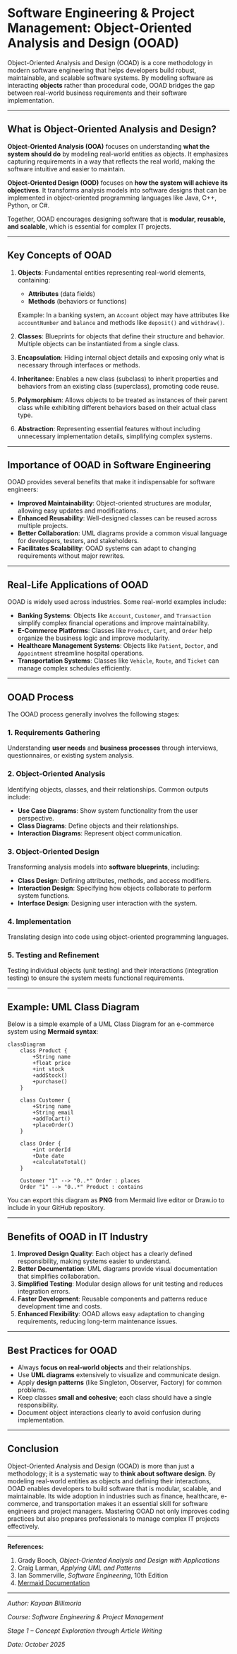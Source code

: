 # Software Engineering & Project Management: Object-Oriented Analysis and Design (OOAD)

Object-Oriented Analysis and Design (OOAD) is a core methodology in modern software engineering that helps developers build robust, maintainable, and scalable software systems. By modeling software as interacting **objects** rather than procedural code, OOAD bridges the gap between real-world business requirements and their software implementation.

---

## What is Object-Oriented Analysis and Design?

**Object-Oriented Analysis (OOA)** focuses on understanding **what the system should do** by modeling real-world entities as objects. It emphasizes capturing requirements in a way that reflects the real world, making the software intuitive and easier to maintain.  

**Object-Oriented Design (OOD)** focuses on **how the system will achieve its objectives**. It transforms analysis models into software designs that can be implemented in object-oriented programming languages like Java, C++, Python, or C#.  

Together, OOAD encourages designing software that is **modular, reusable, and scalable**, which is essential for complex IT projects.

---

## Key Concepts of OOAD

1. **Objects**: Fundamental entities representing real-world elements, containing:
   - **Attributes** (data fields)
   - **Methods** (behaviors or functions)
   
   Example: In a banking system, an `Account` object may have attributes like `accountNumber` and `balance` and methods like `deposit()` and `withdraw()`.

2. **Classes**: Blueprints for objects that define their structure and behavior. Multiple objects can be instantiated from a single class.

3. **Encapsulation**: Hiding internal object details and exposing only what is necessary through interfaces or methods.

4. **Inheritance**: Enables a new class (subclass) to inherit properties and behaviors from an existing class (superclass), promoting code reuse.

5. **Polymorphism**: Allows objects to be treated as instances of their parent class while exhibiting different behaviors based on their actual class type.

6. **Abstraction**: Representing essential features without including unnecessary implementation details, simplifying complex systems.

---

## Importance of OOAD in Software Engineering

OOAD provides several benefits that make it indispensable for software engineers:

- **Improved Maintainability**: Object-oriented structures are modular, allowing easy updates and modifications.
- **Enhanced Reusability**: Well-designed classes can be reused across multiple projects.
- **Better Collaboration**: UML diagrams provide a common visual language for developers, testers, and stakeholders.
- **Facilitates Scalability**: OOAD systems can adapt to changing requirements without major rewrites.

---

## Real-Life Applications of OOAD

OOAD is widely used across industries. Some real-world examples include:

- **Banking Systems**: Objects like `Account`, `Customer`, and `Transaction` simplify complex financial operations and improve maintainability.
- **E-Commerce Platforms**: Classes like `Product`, `Cart`, and `Order` help organize the business logic and improve modularity.
- **Healthcare Management Systems**: Objects like `Patient`, `Doctor`, and `Appointment` streamline hospital operations.
- **Transportation Systems**: Classes like `Vehicle`, `Route`, and `Ticket` can manage complex schedules efficiently.

---

## OOAD Process

The OOAD process generally involves the following stages:

### 1. Requirements Gathering
Understanding **user needs** and **business processes** through interviews, questionnaires, or existing system analysis.

### 2. Object-Oriented Analysis
Identifying objects, classes, and their relationships. Common outputs include:

- **Use Case Diagrams**: Show system functionality from the user perspective.
- **Class Diagrams**: Define objects and their relationships.
- **Interaction Diagrams**: Represent object communication.

### 3. Object-Oriented Design
Transforming analysis models into **software blueprints**, including:

- **Class Design**: Defining attributes, methods, and access modifiers.
- **Interaction Design**: Specifying how objects collaborate to perform system functions.
- **Interface Design**: Designing user interaction with the system.

### 4. Implementation
Translating design into code using object-oriented programming languages.

### 5. Testing and Refinement
Testing individual objects (unit testing) and their interactions (integration testing) to ensure the system meets functional requirements.

---

## Example: UML Class Diagram

Below is a simple example of a UML Class Diagram for an e-commerce system using **Mermaid syntax**:

```mermaid
classDiagram
    class Product {
        +String name
        +float price
        +int stock
        +addStock()
        +purchase()
    }

    class Customer {
        +String name
        +String email
        +addToCart()
        +placeOrder()
    }

    class Order {
        +int orderId
        +Date date
        +calculateTotal()
    }

    Customer "1" --> "0..*" Order : places
    Order "1" --> "0..*" Product : contains
````

You can export this diagram as **PNG** from Mermaid live editor or Draw.io to include in your GitHub repository.

---

## Benefits of OOAD in IT Industry

1. **Improved Design Quality**: Each object has a clearly defined responsibility, making systems easier to understand.
2. **Better Documentation**: UML diagrams provide visual documentation that simplifies collaboration.
3. **Simplified Testing**: Modular design allows for unit testing and reduces integration errors.
4. **Faster Development**: Reusable components and patterns reduce development time and costs.
5. **Enhanced Flexibility**: OOAD allows easy adaptation to changing requirements, reducing long-term maintenance issues.

---

## Best Practices for OOAD

* Always **focus on real-world objects** and their relationships.
* Use **UML diagrams** extensively to visualize and communicate design.
* Apply **design patterns** (like Singleton, Observer, Factory) for common problems.
* Keep classes **small and cohesive**; each class should have a single responsibility.
* Document object interactions clearly to avoid confusion during implementation.

---

## Conclusion

Object-Oriented Analysis and Design (OOAD) is more than just a methodology; it is a systematic way to **think about software design**. By modeling real-world entities as objects and defining their interactions, OOAD enables developers to build software that is modular, scalable, and maintainable. Its wide adoption in industries such as finance, healthcare, e-commerce, and transportation makes it an essential skill for software engineers and project managers. Mastering OOAD not only improves coding practices but also prepares professionals to manage complex IT projects effectively.

---

**References:**

1. Grady Booch, *Object-Oriented Analysis and Design with Applications*
2. Craig Larman, *Applying UML and Patterns*
3. Ian Sommerville, *Software Engineering*, 10th Edition
4. [Mermaid Documentation](https://mermaid.js.org/)

---

*Author: Kayaan Billimoria*

*Course: Software Engineering & Project Management*

*Stage 1 – Concept Exploration through Article Writing*

*Date: October 2025*
